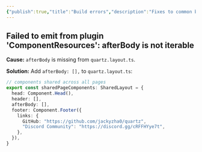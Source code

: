 ```yaml
---
{"publish":true,"title":"Build errors","description":"Fixes to common build errors of Quartz.","created":"2025-02-10T01:17:09.680+01:00","modified":"2024-10-16T20:56:46.696+02:00","cssclasses":"mado-heading"}
---
```



## Failed to emit from plugin 'ComponentResources': afterBody is not iterable

**Cause:** `afterBody` is missing from `quartz.layout.ts`.

**Solution:** Add `afterBody: [],` to `quartz.layout.ts`:

```ts title="quartz.layout.ts" {5} showLineNumbers{4}
// components shared across all pages
export const sharedPageComponents: SharedLayout = {
  head: Component.Head(),
  header: [],
  afterBody: [],
  footer: Component.Footer({
    links: {
      GitHub: "https://github.com/jackyzha0/quartz",
      "Discord Community": "https://discord.gg/cRFFHYye7t",
    },
  }),
}
```
